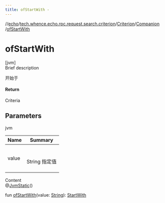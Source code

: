 ```yaml
---
title: ofStartWith -
---
```

//[echo](../../../index.md)/[tech.whence.echo.rpc.request.search.criterion](../../index.md)/[Criterion](../index.md)/[Companion](index.md)/[ofStartWith](of-start-with.md)



# ofStartWith  
[jvm]  
Brief description  


开始于



#### Return  


Criteria



## Parameters  
  
jvm  
  
|  Name|  Summary| 
|---|---|
| value| <br><br>String 指定值<br><br>
  
  
Content  
@[JvmStatic](https://kotlinlang.org/api/latest/jvm/stdlib/kotlin.jvm/-jvm-static/index.html)()  
  
fun [ofStartWith](of-start-with.md)(value: [String](https://kotlinlang.org/api/latest/jvm/stdlib/kotlin/-string/index.html)): [StartWith](../../-start-with/index.md)  



